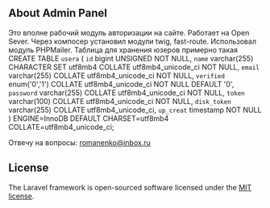 ## About Admin Panel
Это вполне рабочий модуль авторизации на сайте. Работает на Open Sever. Через компосер установил модули  twig, fast-route. 
Использовал модуль PHPMailer.
Таблица 
для хранения юзеров примерно такая
CREATE TABLE `usera` (
  `id` bigint UNSIGNED NOT NULL,
  `name` varchar(255) CHARACTER SET utf8mb4 COLLATE utf8mb4_unicode_ci NOT NULL,
  `email` varchar(255) COLLATE utf8mb4_unicode_ci NOT NULL,
  `verified` enum('0','1') COLLATE utf8mb4_unicode_ci NOT NULL DEFAULT '0',
  `password` varchar(255) COLLATE utf8mb4_unicode_ci NOT NULL,
  `token` varchar(100) COLLATE utf8mb4_unicode_ci NOT NULL,
  `disk_token` varchar(255) COLLATE utf8mb4_unicode_ci,
  `up_creat` timestamp NOT NULL
) ENGINE=InnoDB DEFAULT CHARSET=utf8mb4 COLLATE=utf8mb4_unicode_ci;

Отвечу на вопросы: romanenko@inbox.ru

## License

The Laravel framework is open-sourced software licensed under the [MIT license](https://opensource.org/licenses/MIT).
